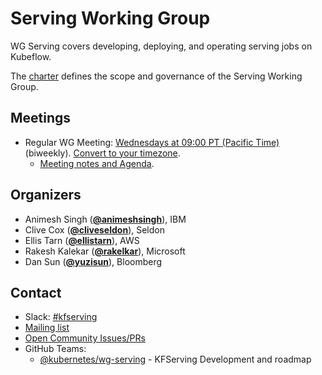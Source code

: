 <!---
This is an autogenerated file!

Please do not edit this file directly, but instead make changes to the
sigs.yaml file in the project root.

To understand how this file is generated, see https://github.com/kubeflow/community/generator/README.md
--->
# Serving Working Group

WG Serving covers developing, deploying, and operating serving jobs on Kubeflow.

The [charter](charter.md) defines the scope and governance of the Serving Working Group.

## Meetings
* Regular WG Meeting: [Wednesdays at 09:00 PT (Pacific Time)]() (biweekly). [Convert to your timezone](http://www.thetimezoneconverter.com/?t=09:00&tz=PT%20%28Pacific%20Time%29).
  * [Meeting notes and Agenda](https://docs.google.com/document/d/1KZUURwr9MnHXqHA08TFbfVbM8EAJSJjmaMhnvstvi-k/edit).

## Organizers

* Animesh Singh (**[@animeshsingh](https://github.com/animeshsingh)**), IBM
* Clive Cox (**[@cliveseldon](https://github.com/cliveseldon)**), Seldon
* Ellis Tarn (**[@ellistarn](https://github.com/ellistarn)**), AWS
* Rakesh Kalekar (**[@rakelkar](https://github.com/rakelkar)**), Microsoft
* Dan Sun (**[@yuzisun](https://github.com/yuzisun)**), Bloomberg

## Contact
- Slack: [#kfserving](https://kubernetes.slack.com/messages/kfserving)
- [Mailing list](https://groups.google.com/forum/#!forum/kubeflow-discuss)
- [Open Community Issues/PRs](https://github.com/kubernetes/community/labels/wg%2Farea/wg-serving)
- GitHub Teams:
    - [@kubernetes/wg-serving](https://github.com/orgs/kubernetes/teams/wg-serving) - KFServing Development and roadmap
<!-- BEGIN CUSTOM CONTENT -->

<!-- END CUSTOM CONTENT -->
